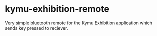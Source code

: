 # kymu-exhibition-remote
Very simple bluetooth remote for the Kymu Exhibition application which sends key pressed to reciever.
